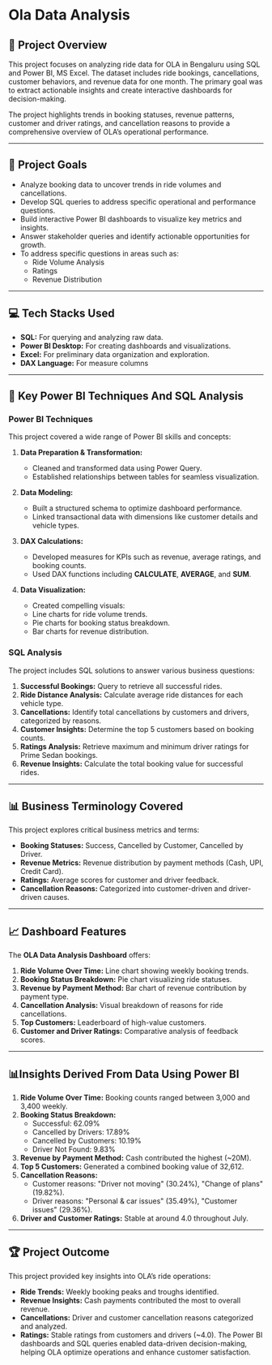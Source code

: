 # Ola Data Analysis
## 🔎 Project Overview
This project focuses on analyzing ride data for OLA in Bengaluru using SQL and Power BI, MS Excel. The dataset includes ride bookings, cancellations, customer behaviors, and revenue data for one month. The primary goal was to extract actionable insights and create interactive dashboards for decision-making.

The project highlights trends in booking statuses, revenue patterns, customer and driver ratings, and cancellation reasons to provide a comprehensive overview of OLA’s operational performance.

---

## 🎯 Project Goals
- Analyze booking data to uncover trends in ride volumes and cancellations.
- Develop SQL queries to address specific operational and performance questions.
- Build interactive Power BI dashboards to visualize key metrics and insights.
- Answer stakeholder queries and identify actionable opportunities for growth.
- To address specific questions in areas such as:
  - Ride Volume Analysis
  - Ratings
  - Revenue Distribution

---

## 💻 Tech Stacks Used
- **SQL:** For querying and analyzing raw data.
- **Power BI Desktop:** For creating dashboards and visualizations.
- **Excel:** For preliminary data organization and exploration.
- **DAX Language:** For measure columns

---

## 🔧 Key Power BI Techniques And SQL Analysis
### Power BI Techniques
This project covered a wide range of Power BI skills and concepts:

1. **Data Preparation & Transformation:**
     - Cleaned and transformed data using Power Query.
     - Established relationships between tables for seamless visualization.

2. **Data Modeling:**
     - Built a structured schema to optimize dashboard performance.
     - Linked transactional data with dimensions like customer details and vehicle types.

3. **DAX Calculations:**
     - Developed measures for KPIs such as revenue, average ratings, and booking counts.
     - Used DAX functions including **CALCULATE**, **AVERAGE**, and **SUM**.

4. **Data Visualization:**
   - Created compelling visuals:
   - Line charts for ride volume trends.
   - Pie charts for booking status breakdown.
   - Bar charts for revenue distribution.
 
### SQL Analysis
The project includes SQL solutions to answer various business questions:

1. **Successful Bookings:** Query to retrieve all successful rides.
2. **Ride Distance Analysis:** Calculate average ride distances for each vehicle type.
3. **Cancellations:** Identify total cancellations by customers and drivers, categorized by reasons.
4. **Customer Insights:** Determine the top 5 customers based on booking counts.
5. **Ratings Analysis:** Retrieve maximum and minimum driver ratings for Prime Sedan bookings.
6. **Revenue Insights:** Calculate the total booking value for successful rides.

---

## 📊 Business Terminology Covered
This project explores critical business metrics and terms:

- **Booking Statuses:** Success, Cancelled by Customer, Cancelled by Driver.
- **Revenue Metrics:** Revenue distribution by payment methods (Cash, UPI, Credit Card).
- **Ratings:** Average scores for customer and driver feedback.
- **Cancellation Reasons:** Categorized into customer-driven and driver-driven causes.

---

## 📈 Dashboard Features
The **OLA Data Analysis Dashboard** offers:

1. **Ride Volume Over Time:** Line chart showing weekly booking trends.
2. **Booking Status Breakdown:** Pie chart visualizing ride statuses.
3. **Revenue by Payment Method:** Bar chart of revenue contribution by payment type.
4. **Cancellation Analysis:** Visual breakdown of reasons for ride cancellations.
5. **Top Customers:** Leaderboard of high-value customers.
6. **Customer and Driver Ratings:** Comparative analysis of feedback scores.

---

## 📊Insights Derived From Data Using Power BI

1. **Ride Volume Over Time:** Booking counts ranged between 3,000 and 3,400 weekly.
2. **Booking Status Breakdown:**
     - Successful: 62.09%
     - Cancelled by Drivers: 17.89% 
     - Cancelled by Customers: 10.19%
     - Driver Not Found: 9.83%
3. **Revenue by Payment Method:** Cash contributed the highest (~20M).
4. **Top 5 Customers:** Generated a combined booking value of 32,612.
5. **Cancellation Reasons:**
     - Customer reasons: "Driver not moving" (30.24%), "Change of plans" (19.82%).
     - Driver reasons: "Personal & car issues" (35.49%), "Customer issues" (29.36%).
6. **Driver and Customer Ratings:** Stable at around 4.0 throughout July.

---

## 🏆 Project Outcome
This project provided key insights into OLA’s ride operations:

- **Ride Trends:** Weekly booking peaks and troughs identified.
- **Revenue Insights:** Cash payments contributed the most to overall revenue.
- **Cancellations:** Driver and customer cancellation reasons categorized and analyzed.
- **Ratings:** Stable ratings from customers and drivers (~4.0).
The Power BI dashboards and SQL queries enabled data-driven decision-making, helping OLA optimize operations and enhance customer satisfaction.


